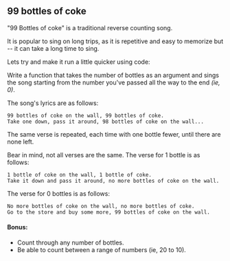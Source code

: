 ## 99 bottles of coke

"99 Bottles of coke" is a traditional reverse counting song. 


It is popular to sing on long trips, as it is repetitive and easy to memorize but -- it can take a long time to sing.


Lets try and make it run a little quicker using code:

Write a function that takes the number of bottles as an argument and sings the song starting from the number you've passed all the way to the end _(ie, 0)_.

The song's lyrics are as follows:
```
99 bottles of coke on the wall, 99 bottles of coke.
Take one down, pass it around, 98 bottles of coke on the wall...
```
The same verse is repeated, each time with one bottle fewer, until there are none left.


Bear in mind, not all verses are the same. The verse for 1 bottle is as follows:

```
1 bottle of coke on the wall, 1 bottle of coke.
Take it down and pass it around, no more bottles of coke on the wall.
```

The verse for 0 bottles is as follows:
```
No more bottles of coke on the wall, no more bottles of coke.
Go to the store and buy some more, 99 bottles of coke on the wall.
```

#### Bonus:

-  Count through any number of bottles.
- Be able to count between a range of numbers (ie, 20 to 10).